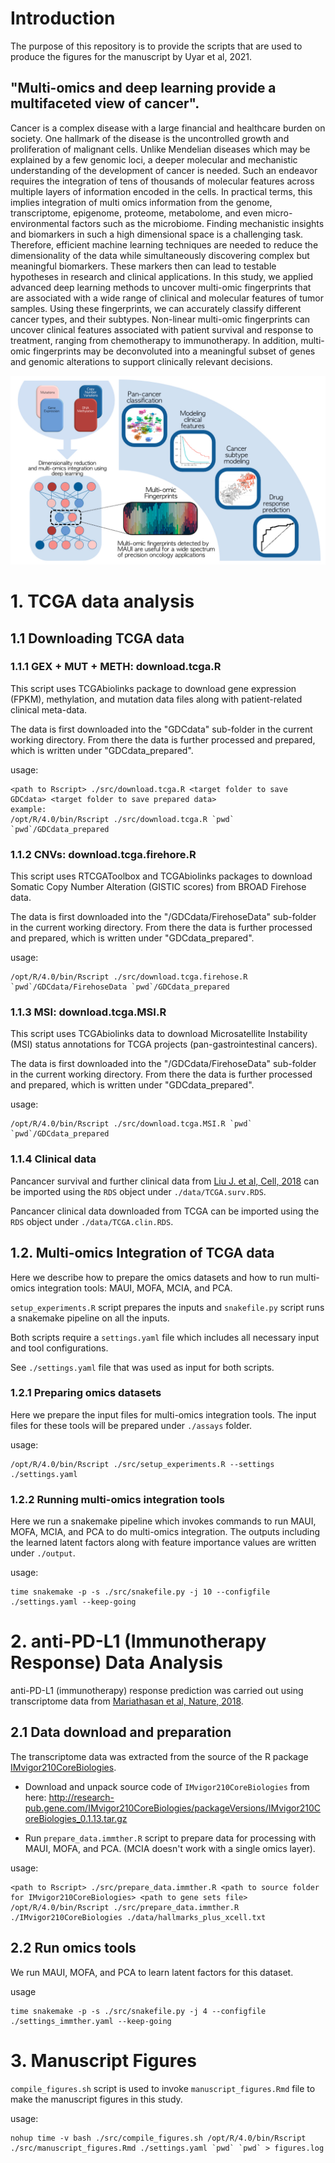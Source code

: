 
# Introduction

The purpose of this repository is to provide the scripts that are used to produce the figures for the manuscript by Uyar et al, 2021.

## "Multi-omics and deep learning provide a multifaceted view of cancer". 
Cancer is a complex disease with a large financial and healthcare burden on society. One hallmark of the disease is the uncontrolled growth and proliferation of malignant cells. Unlike Mendelian diseases which may be explained by a few genomic loci, a deeper molecular and mechanistic understanding of the development of cancer is needed. Such an endeavor requires the integration of tens of thousands of molecular features across multiple layers of information encoded in the cells. In practical terms, this implies integration of multi omics information from the genome, transcriptome, epigenome, proteome, metabolome, and even micro-environmental factors such as the microbiome. Finding mechanistic insights and biomarkers in such a high dimensional space is a challenging task. Therefore, efficient machine learning techniques are needed to reduce the dimensionality of the data while simultaneously discovering complex but meaningful biomarkers. These markers then can lead to testable hypotheses in research and clinical applications. In this study, we applied advanced deep learning methods to uncover multi-omic fingerprints that are associated with a wide range of clinical and molecular features of tumor samples. Using these fingerprints, we can accurately classify different cancer types, and their subtypes. Non-linear multi-omic fingerprints can uncover clinical features associated with patient survival and response to treatment, ranging from chemotherapy to immunotherapy. In addition, multi-omic fingerprints may be deconvoluted into a meaningful subset of genes and genomic alterations to support clinically relevant decisions. 

<p align="center">
  <img alt="graphical_abstract" src="data/graphical_abstract.jpg" > 
</p>


# 1. TCGA data analysis

## 1.1 Downloading TCGA data

### 1.1.1 GEX + MUT + METH: download.tcga.R
This script uses TCGAbiolinks package to download gene expression (FPKM), methylation, and mutation data
files along with patient-related clinical meta-data. 

The data is first downloaded into the "GDCdata" sub-folder in the current working directory. 
From there the data is further processed and prepared, which is written under "GDCdata_prepared".

usage:
``` 
<path to Rscript> ./src/download.tcga.R <target folder to save GDCdata> <target folder to save prepared data>
example: 
/opt/R/4.0/bin/Rscript ./src/download.tcga.R `pwd` `pwd`/GDCdata_prepared
```

### 1.1.2 CNVs: download.tcga.firehore.R

This script uses RTCGAToolbox and TCGAbiolinks packages to download Somatic Copy Number Alteration (GISTIC scores) 
from BROAD Firehose data. 

The data is first downloaded into the "/GDCdata/FirehoseData" sub-folder in the current working directory.
From there the data is further processed and prepared, which is written under "GDCdata_prepared".

usage:
```
/opt/R/4.0/bin/Rscript ./src/download.tcga.firehose.R `pwd`/GDCdata/FirehoseData `pwd`/GDCdata_prepared 
```

### 1.1.3 MSI: download.tcga.MSI.R

This script uses TCGAbiolinks data to download Microsatellite Instability (MSI) status annotations for 
TCGA projects (pan-gastrointestinal cancers). 

The data is first downloaded into the "/GDCdata/FirehoseData" sub-folder in the current working directory.
From there the data is further processed and prepared, which is written under "GDCdata_prepared".

usage: 
```
/opt/R/4.0/bin/Rscript ./src/download.tcga.MSI.R `pwd` `pwd`/GDCdata_prepared
```

### 1.1.4 Clinical data

Pancancer survival and further clinical data from [Liu J. et al, Cell, 2018](https://www.sciencedirect.com/science/article/pii/S0092867418302290?via%3Dihub)
can be imported using the `RDS` object under `./data/TCGA.surv.RDS`.

Pancancer clinical data downloaded from TCGA can be imported using the `RDS` object under `./data/TCGA.clin.RDS`. 

## 1.2. Multi-omics Integration of TCGA data

Here we describe how to prepare the omics datasets and how to run multi-omics integration tools: MAUI, MOFA, MCIA, and PCA. 

`setup_experiments.R` script prepares the inputs and `snakefile.py` script runs a snakemake pipeline on all the inputs. 

Both scripts require a `settings.yaml` file which includes all necessary input and tool configurations. 

See `./settings.yaml` file that was used as input for both scripts.

### 1.2.1 Preparing omics datasets 

Here we prepare the input files for multi-omics integration tools. The input files for 
these tools will be prepared under `./assays` folder. 

usage: 
```
/opt/R/4.0/bin/Rscript ./src/setup_experiments.R --settings ./settings.yaml
```

### 1.2.2 Running multi-omics integration tools 

Here we run a snakemake pipeline which invokes commands to run MAUI, MOFA, MCIA, and PCA to 
do multi-omics integration. The outputs including the learned latent factors along with feature importance 
values are written under `./output`. 

usage:

```
time snakemake -p -s ./src/snakefile.py -j 10 --configfile ./settings.yaml --keep-going
```


# 2. anti-PD-L1 (Immunotherapy Response) Data Analysis 

anti-PD-L1 (immunotherapy) response prediction was carried out using transcriptome data from [Mariathasan et al, Nature, 2018](https://www.nature.com/articles/nature25501). 

## 2.1 Data download and preparation

The transcriptome data was extracted from the source of the R package [IMvigor210CoreBiologies](http://research-pub.gene.com/IMvigor210CoreBiologies). 

- Download and unpack source code of `IMvigor210CoreBiologies` from here: http://research-pub.gene.com/IMvigor210CoreBiologies/packageVersions/IMvigor210CoreBiologies_0.1.13.tar.gz

- Run `prepare_data.immther.R` script to prepare data for processing with MAUI, MOFA, and PCA. (MCIA doesn't work with a single omics layer). 

usage:

```
<path to Rscript> ./src/prepare_data.immther.R <path to source folder for IMvigor210CoreBiologies> <path to gene sets file>
/opt/R/4.0/bin/Rscript ./src/prepare_data.immther.R ./IMvigor210CoreBiologies ./data/hallmarks_plus_xcell.txt
```

## 2.2 Run omics tools 

We run MAUI, MOFA, and PCA to learn latent factors for this dataset. 

usage
```
time snakemake -p -s ./src/snakefile.py -j 4 --configfile ./settings_immther.yaml --keep-going
```


# 3. Manuscript Figures

`compile_figures.sh` script is used to invoke `manuscript_figures.Rmd` file to make the manuscript figures in this study. 

usage: 

```
nohup time -v bash ./src/compile_figures.sh /opt/R/4.0/bin/Rscript ./src/manuscript_figures.Rmd ./settings.yaml `pwd` `pwd` > figures.log
```


